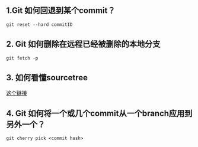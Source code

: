 ## 1.Git 如何回退到某个commit？
```
git reset --hard commitID
```
## 2. Git 如何删除在远程已经被删除的本地分支
```
git fetch -p
```
## 3. 如何看懂sourcetree
[这个链接](http://timebridge.space/2017/03/07/SourceTree-%E5%88%86%E6%94%AF%E5%9B%BE%E8%B0%B1/)

## 4. Git 如何将一个或几个commit从一个branch应用到另外一个？
```
git cherry pick <commit hash>
```
